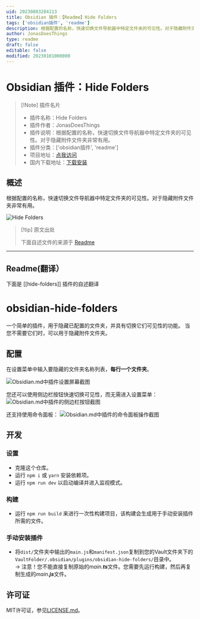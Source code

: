```yaml
---
uid: 20230803204113
title: Obsidian 插件：【Readme】Hide Folders
tags: ['obsidian插件', 'readme']
description: 根据配置的名称，快速切换文件导航器中特定文件夹的可见性。对于隐藏附件文件夹非常有用。
author: JonasDoesThings
type: readme
draft: false
editable: false
modified: 20230101000000
---
```


# Obsidian 插件：Hide Folders

> [!Note] 插件名片
> - 插件名称：Hide Folders
> - 插件作者：JonasDoesThings
> - 插件说明：根据配置的名称，快速切换文件导航器中特定文件夹的可见性。对于隐藏附件文件夹非常有用。
> - 插件分类：['obsidian插件', 'readme']
> - 项目地址：[点我访问](https://github.com/JonasDoesThings/obsidian-hide-folders)
> - 国内下载地址：[下载安装](https://pkmer.cn/products/plugin/pluginMarket/?hide-folders)

## 概述

根据配置的名称，快速切换文件导航器中特定文件夹的可见性。对于隐藏附件文件夹非常有用。

![Hide Folders](https://cdn.pkmer.cn/covers/hide-folders.png!pkmer)

> [!tip] 原文出处
> 
>下面自述文件的来源于 [Readme](https://ghproxy.net/https://raw.githubusercontent.com/JonasDoesThings/obsidian-hide-folders/master/README.md)
> 

---

## Readme(翻译）

下面是 [[hide-folders]] 插件的自述翻译


# obsidian-hide-folders

一个简单的插件，用于隐藏已配置的文件夹，并具有切换它们可见性的功能。
当您不需要它们时，可以用于隐藏附件文件夹。

## 配置
在设置菜单中输入要隐藏的文件夹名称列表，**每行一个文件夹**。

![Obsidian.md中插件设置屏幕截图](./docs/assets/settings-screenshot.png)

您还可以使用侧边栏按钮快速切换可见性，而无需进入设置菜单：
![Obsidian.md中插件的侧边栏按钮截图](docs/assets/sidebar-screenshot.png)

还支持使用命令面板：
![Obsidian.md中插件的命令面板操作截图](docs/assets/command-palette-screenshot.png)

## 开发

### 设置
- 克隆这个仓库。
- 运行 `npm i` 或 `yarn` 安装依赖项。
- 运行 `npm run dev` 以启动编译并进入监视模式。

### 构建
- 运行 `npm run build` 来进行一次性构建项目，该构建会生成用于手动安装插件所需的文件。

### 手动安装插件
- 将`dist/`文件夹中输出的`main.js`和`manifest.json`复制到您的Vault文件夹下的`VaultFolder/.obsidian/plugins/obsidian-hide-folders/`目录中。  
-> 注意！您不能直接复制原始的*main.**ts***文件。您需要先运行构建，然后再复制生成的*main.**js***文件。

## 许可证
MIT许可证，参见[LICENSE.md](./LICENSE.md)。



